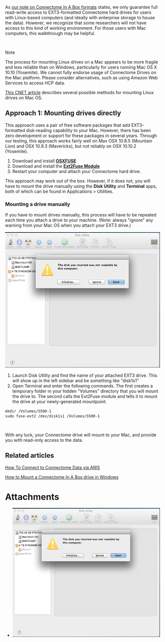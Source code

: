 As [our note on Connectome In A Box formats](http://humanconnectome.org/data/connectome-in-a-box-format.html) states, we only guarantee full read-write access to EXT3-formatted Connectome hard drives for users with Linux-based computers (and ideally with enterprise storage to house the data). However, we recognize that some researchers will not have access to this kind of working environment. For those users with Mac computers, this walkthrough may be helpful.

 

> [!note] 
> The process for mounting Linux drives on a Mac appears to be more fragile and less reliable than on Windows, particularly for users running Mac OS X 10.10 (Yosemite). We cannot fully endorse usage of Connectome Drives on the Mac platform. Please consider alternatives, such as using Amazon Web Services to access HCP data.
 

[This CNET article](http://www.cnet.com/how-to/how-to-manage-ext2ext3-disks-in-os-x/) describes several possible methods for mounting Linux drives on Mac OS. 

## Approach 1: Mounting drives directly

This approach uses a pair of free software packages that add EXT3-formatted disk-reading capability to your Mac. However, there has been zero development or support for these packages in several years. Through our testing, this approach works fairly well on Max OSX 10.8.5 (Mountain Lion) and OSX 10.9.3 (Mavericks), but not reliably on OSX 10.10.2 (Yosemite). 

1. Download and install **[OSXFUSE](http://osxfuse.github.com/)**
2. Download and install the **[Ext2Fuse Module](http://sourceforge.net/projects/fuse-ext2/)**
3. Restart your computer and attach your Connectome hard drive.

This approach may work out of the box. However, if it does not, you will have to mount the drive manually using the **Disk Utility** and **Terminal** apps, both of which can be found in Applications > Utilities. 

### Mounting a drive manually

If you have to mount drives manually, this process will have to be repeated each time you attach a drive to your machine. (Note: always "ignore" any warning from your Mac OS when you attach your EXT3 drive.)

 ![](./assets/Screen%20Shot%202015-03-04%20at%206.19.53%20AM.png) 

1. Launch Disk Utility and find the name of your attached EXT3 drive. This will show up in the left sidebar and be something like "disk1s1"
2. Open Terminal and enter the following commands. The first creates a temporary folder in your hidden "Volumes" directory that you will mount the drive to. The second calls the Ext2Fuse module and tells it to mount the drive at your newly-generated mountpoint.

```
mkdir /Volumes/S500-1
sudo fuse-ext2 /dev/disk1s1 /Volumes/S500-1
```

 

With any luck, your Connectome drive will mount to your Mac, and provide you with read-only access to the data. 

## Related articles

[How To Connect to Connectome Data via AWS](./How%20To%20Connect%20to%20Connectome%20Data%20via%20AWS.md)
 
[How to Mount a Connectome In A Box drive in Windows](./How%20to%20Mount%20a%20Connectome%20In%20A%20Box%20drive%20in%20Windows.md)



# Attachments

- ![](./assets/Screen%20Shot%202015-03-04%20at%206.19.53%20AM.png) 
